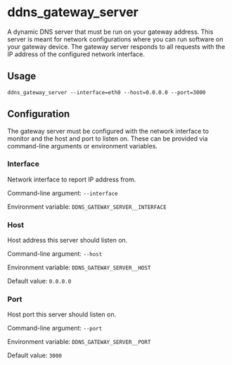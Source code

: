 # ddns_gateway_server

A dynamic DNS server that must be run on your gateway address. This server is
meant for network configurations where you can run software on your gateway
device. The gateway server responds to all requests with the IP address of the
configured network interface.

## Usage

```
ddns_gateway_server --interface=eth0 --host=0.0.0.0 --port=3000
```

## Configuration

The gateway server must be configured with the network interface to monitor and
the host and port to listen on. These can be provided via command-line arguments
or environment variables.

### Interface

Network interface to report IP address from.

Command-line argument: `--interface`

Environment variable: `DDNS_GATEWAY_SERVER__INTERFACE`

### Host

Host address this server should listen on.

Command-line argument: `--host`

Environment variable: `DDNS_GATEWAY_SERVER__HOST`

Default value: `0.0.0.0`

### Port

Host port this server should listen on.

Command-line argument: `--port`

Environment variable: `DDNS_GATEWAY_SERVER__PORT`

Default value: `3000`
